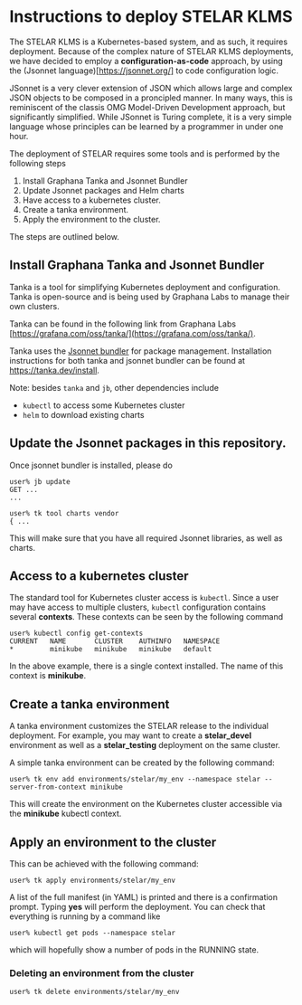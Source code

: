 # Instructions to deploy STELAR KLMS 

The STELAR KLMS is a Kubernetes-based system, and as such, it requires
deployment. Because of the complex nature of STELAR KLMS deployments,
we have decided to employ a **configuration-as-code** approach, by using the
(Jsonnet language)[https://jsonnet.org/] to code configuration logic.

JSonnet is a very clever extension of JSON which allows large and complex 
JSON objects to be composed in a proncipled manner. In many ways, this is reminiscent of the classis OMG Model-Driven Development approach, but significantly simplified.
While JSonnet is Turing complete, it is a very simple language whose principles can be learned by a programmer in under one hour.

The deployment of STELAR requires some tools and is performed by the following steps

 1. Install Graphana Tanka and Jsonnet Bundler
 1. Update Jsonnet packages and Helm charts
 1. Have access to a kubernetes cluster.
 1. Create a tanka environment.
 1. Apply the environment to the cluster.

The steps are outlined below.

## Install Graphana Tanka and Jsonnet Bundler

Tanka is a tool for simplifying Kubernetes deployment and 
configuration. Tanka is open-source and is being used by Graphana 
Labs to manage their own clusters.

Tanka can be found in the following link from Graphana Labs 
[https://grafana.com/oss/tanka/](https://grafana.com/oss/tanka/).

Tanka uses the [Jsonnet bundler](https://github.com/jsonnet-bundler/jsonnet-bundler) for 
package management. Installation instructions for both tanka and jsonnet bundler can be found at https://tanka.dev/install.

Note: besides `tanka` and `jb`, other dependencies include 
 - `kubectl` to access some Kubernetes cluster
 - `helm` to download existing charts

## Update the Jsonnet packages in this repository.

Once jsonnet bundler is installed, please do
```
user% jb update
GET ...
...

user% tk tool charts vendor
{ ... 

```

This will make sure that you have all required Jsonnet libraries, as well
as charts.

## Access to a kubernetes cluster

The standard tool for Kubernetes cluster access is `kubectl`. Since a user may
have access to multiple clusters, `kubectl` configuration contains several 
**contexts**. These contexts can be seen by the following command
```
user% kubectl config get-contexts
CURRENT   NAME       CLUSTER    AUTHINFO   NAMESPACE
*         minikube   minikube   minikube   default
```
In the above example, there is a single context installed. The name of this
context is __minikube__.

## Create a tanka environment

A tanka environment customizes the STELAR release to the individual deployment. For example, you may want to create a __stelar_devel__ 
environment as well as a __stelar_testing__ deployment on the same cluster.

A simple tanka environment can be created by the following command:
```
user% tk env add environments/stelar/my_env --namespace stelar --server-from-context minikube
```

This will create the environment on the Kubernetes cluster accessible
via the __minikube__ kubectl context.

## Apply an environment to the cluster

This can be achieved with the following command:
```
user% tk apply environments/stelar/my_env
```
A list of the full manifest (in YAML) is printed and there is a confirmation prompt. Typing __yes__ will perform the deployment. You can check that
everything is running by a command like
```
user% kubectl get pods --namespace stelar
```
which will hopefully show a number of pods in the RUNNING state.

### Deleting an environment from the cluster
```
user% tk delete environments/stelar/my_env
```
